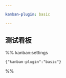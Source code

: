 ```yaml
---

kanban-plugin: basic

---
```


## 测试看板





%% kanban:settings
```
{"kanban-plugin":"basic"}
```
%%
